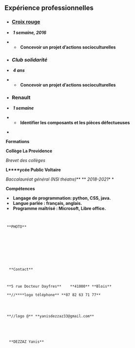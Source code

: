 ## Expérience professionnelles

- ### 	<u>**Croix rouge**</u>

- ​	***1 semaine, 2016***

- - ​		**Concevoir 	un projet d’actions socioculturelles**

- ### 	***Club solidarité***

- ​	***4 ans***

- - ​		**Concevoir 	un projet d’actions socioculturelles**

- ### 	Renault

- ​	***1 semaine***

- - ​		**Identifier 	les composants et les pièces défectueuses**

- ​	


 	

​	**Formations**

​	 **Collège La Providence**

​	*Brevet des collèges*

​	 **L****ycée Public Voltaire**   

​	 *Baccalauréat général (NSI théatre)***
** 	*2018-2021**
\* 

 	

​	**Compétences**

- ​		**Langage 	de programmation: python, CSS, java.**
- ​		**Langue 	parlée : français, anglais.**
- ​		**Programme 	maîtrisé : Microsoft, Libre office.**

​	
 	 
 	 **PHOTO** 


 	 
 	 	

 	  

 	  

 	  **Contact** 

 

 	 **5 rue Docteur Dayfres**    **41000** **Blois** 
 	 
 	 **//****logo téléphone** **07 82 63 71 77** 


 	 

 	 **//logo @** **yanisdezzaz33@gmail.com**  


 	  


 	  **DEZZAZ Yanis** 


 	 
 	 
